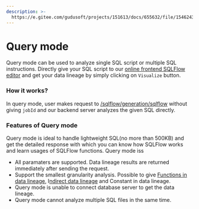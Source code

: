 ```yaml
---
description: >-
  https://e.gitee.com/gudusoft/projects/151613/docs/655632/file/1546243?sub_id=5928451
---
```


# Query mode

Query mode can be used to analyze single SQL script or multiple SQL instructions. Directly give your SQL script to our [online frontend SQLFlow editor](https://sqlflow.gudusoft.com/#/) and get your data lineage by simply clicking on `Visualize` button.&#x20;

### How it works?

In query mode, user makes request to [/sqlflow/generation/sqlflow](../../../api-docs/sqlflow-rest-api-reference/generation-interface/sqlflow-generation-sqlflow.md) without giving `jobId` and our backend server analyzes the given SQL directly.&#x20;

### Features of Query mode

Query mode is ideal to handle lightweight SQL(no more than 500KB) and get the detailed response with which you can know how SQLFlow works and learn usages of SQLFlow functions. Query mode iss

* All paramaters are supported. Data lineage results are returned immediately after sending the request.
* Support the smallest granularity analysis. Possible to give [Functions in data lineage](../../../concepts/data-lineage/aggregate-function-and-dataflow.md), I[ndirect data lineage](../../../concepts/data-lineage/indirect-dataflow.md) and Constant in data lineage.
* Query mode is unable to connect database server to get the data lineage.
* Query mode cannot analyze multiple SQL files in the same time.
